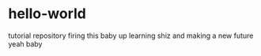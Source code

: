 # hello-world
tutorial repository
firing this baby up
learning shiz 
and making a new future 
yeah baby

